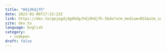 ```yaml
---
title: "Hdjdhdjfh"
date: 2023-02-06T17:23:23Z
link: https://dev.to/gejegdjdgdhdg/hdjdhdjfh-5bdo?utm_medium=RSS&utm_source=news.12bit.vn
site: dev.to
language: English
category:
  - codepen
draft: false
---
```

